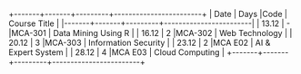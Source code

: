 +-------+-------+---------+------------------------+
| Date  | Days  |Code     | Course Title           |
|-------+-------+---------+------------------------|
| 13.12 |   -   |MCA-301  | Data Mining Using R    |
| 16.12 |   2   |MCA-302  | Web Technology         |
| 20.12 |   3   |MCA-303  | Information Security   |
| 23.12 |   2   |MCA E02  | AI & Expert System     |
| 28.12 |   4   |MCA E03  | Cloud Computing        |
+-------+-------+---------+------------------------+

